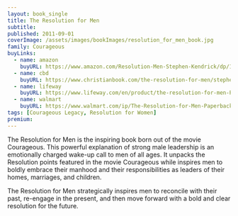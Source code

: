 ```yaml
---
layout: book_single
title: The Resolution for Men
subtitle:
published: 2011-09-01
coverImage: /assets/images/bookImages/resolution_for_men_book.jpg
family: Courageous
buyLinks:
  - name: amazon
    buyURL: https://www.amazon.com/Resolution-Men-Stephen-Kendrick/dp/1433671220/ref=sr_1_1?keywords=Resolution+for+Men&qid=1637336498&qsid=141-6196979-4180442&sr=8-1&sres=1433671220%2CB00MF12G2W%2C1433674017%2C1433679590%2C1433688662%2C1433671581%2C0060574216%2CB09M53PBBC%2CB09LGRL27B%2CB09K281WB9%2CB0010SKTCA%2CB09LGVB5VC%2CB09LGNVDTH%2CB09DMXTNGD%2C1684037700%2CB09LGTTPHQ&srpt=ABIS_BOOK
  - name: cbd
    buyURL: https://www.christianbook.com/the-resolution-for-men/stephen-kendrick/9781433671227/pd/671227?event=ESRCN
  - name: lifeway
    buyURL: https://www.lifeway.com/en/product/the-resolution-for-men-P005324584
  - name: walmart
    buyURL: https://www.walmart.com/ip/The-Resolution-for-Men-Paperback-9781433671227/16216159
tags: [Courageous Legacy, Resolution for Women]
premium:
---
```

The Resolution for Men is the inspiring book born out of the movie Courageous. This powerful explanation of strong male leadership is an emotionally charged wake-up call to men of all ages. It unpacks the Resolution points featured in the movie Courageous while inspires men to boldly embrace their manhood and their responsibilities as leaders of their homes, marriages, and children.

The Resolution for Men strategically inspires men to reconcile with their past, re-engage in the present, and then move forward with a bold and clear resolution for the future.
